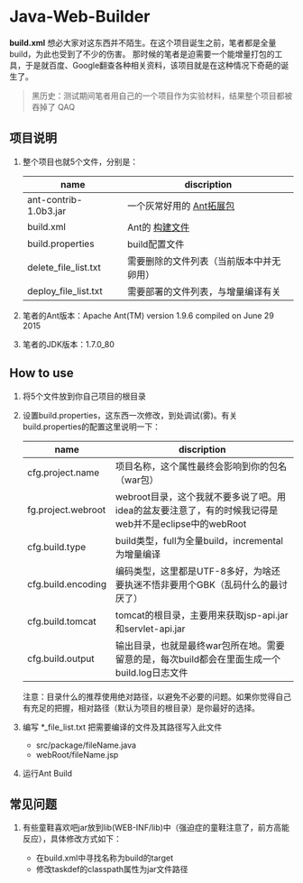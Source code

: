 # Java-Web-Builder
**build.xml** 想必大家对这东西并不陌生。在这个项目诞生之前，笔者都是全量build，为此也受到了不少的伤害。
那时候的笔者是迫需要一个能增量打包的工具，于是就百度、Google翻查各种相关资料，该项目就是在这种情况下奇葩的诞生了。

> 黑历史：测试期间笔者用自己的一个项目作为实验材料，结果整个项目都被吞掉了 QAQ

## 项目说明
1.  整个项目也就5个文件，分别是：
    
    name         | discription
    ------------ | -------------
    ant-contrib-1.0b3.jar  | 一个灰常好用的 [Ant拓展包](http://ant-contrib.sourceforge.net/)
    build.xml              | Ant的 [构建文件](http://ant.apache.org/) 
    build.properties       | build配置文件
    delete\_file\_list.txt | 需要删除的文件列表（当前版本中并无卵用）
    deploy\_file\_list.txt | 需要部署的文件列表，与增量编译有关
    
2.  笔者的Ant版本：Apache Ant(TM) version 1.9.6 compiled on June 29 2015

3.  笔者的JDK版本：1.7.0_80

## How to use
1.  将5个文件放到你自己项目的根目录

2.  设置build.properties，这东西一次修改，到处调试(雾)。有关build.properties的配置这里说明一下：

    name         | discription
    ------------ | -------------
    cfg.project.name   | 项目名称，这个属性最终会影响到你的包名（war包）
    fg.project.webroot | webroot目录，这个我就不要多说了吧。用idea的盆友要注意了，有的时候我记得是web并不是eclipse中的webRoot
    cfg.build.type     | build类型，full为全量build，incremental为增量编译
    cfg.build.encoding | 编码类型，这里都是UTF-8多好，为啥还要执迷不悟非要用个GBK（乱码什么的最讨厌了）
    cfg.build.tomcat   | tomcat的根目录，主要用来获取jsp-api.jar和servlet-api.jar
    cfg.build.output   | 输出目录，也就是最终war包所在地。需要留意的是，每次build都会在里面生成一个build.log日志文件
    
    注意：目录什么的推荐使用绝对路径，以避免不必要的问题。如果你觉得自己有充足的把握，相对路径（默认为项目的根目录）是你最好的选择。

3.  编写 \*\_file_list.txt 把需要编译的文件及其路径写入此文件

    - src/package/fileName.java
    - webRoot/fileName.jsp

4.  运行Ant Build
  
## 常见问题
1. 有些童鞋喜欢吧jar放到lib(WEB-INF/lib)中（强迫症的童鞋注意了，前方高能反应），具体修改方式如下：

    - 在build.xml中寻找名称为build的target
    - 修改taskdef的classpath属性为jar文件路径

